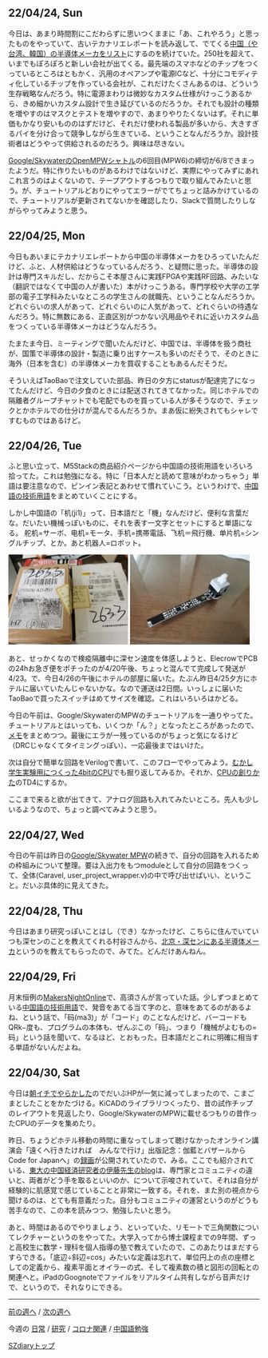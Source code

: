 ## 22/04/24, Sun

今日は、あまり時間割にこだわらずに思いつくままに「あ、これやろう」と思ったものをやっていて、古いテカナリエレポートを読み返して、でてくる[中国（や台湾、韓国）の半導体メーカをリスト](https://docs.google.com/spreadsheets/d/1fKup_4Jvgar5A4_9FxMlqK_KXHFMPlVVJujzIyvOilc/)にするのを続けていた。250社を超えて、いまでもぽろぽろと新しい会社が出てくる。最先端のスマホなどのチップをつくっているところはともかく、汎用のオペアンプや電源ICなど、十分にコモディティ化しているチップを作っている会社が、これだけたくさんあるのは、どういう生存戦略なんだろう。特に電源まわりは微妙なカスタム仕様がけっこうあるから、きめ細かいカスタム設計で生き延びているのだろうか。それでも設計の種類を増やすのはマスクとテストを増やすので、あまりやりたくないはず。それに単価もかなり安いもののはずだけど、それだけ使われる製品が多いから、大きすぎるパイを分け合って競争しながら生きている、ということなんだろうか。設計技術者はどうやって供給されるのだろう。興味は尽きない。

[Google/SkywaterのOpenMPWシャトル](https://efabless.com/open_shuttle_program)の6回目(MPW6)の締切が6/8できまったようだ。特に作りたいものがあるわけではないけど、実際にやってみずにあれこれ言うのはよくないので、テープアウトするつもりで取り組んでみたいと思う。が、チュートリアルどおりにやってエラーがでてちょっと詰みかけているので、チュートリアルが更新されてないかを確認したり、Slackで質問したりしながらやってみようと思う。


## 22/04/25, Mon

今日もあいまにテカナリエレポートから中国の半導体メーカをひろっていたんだけど、ふと、人材供給はどうなっているんだろう、と疑問に思った。半導体の設計は専門スキルだし、だからこそ本屋さんに実践FPGAや実践RF回路、みたいな（翻訳ではなくて中国の人が書いた）本がけっこうある。専門学校や大学の工学部の電子工学科みたいなところの学生さんの就職先、ということなんだろうか。どれぐらいの求人があって、どれぐらいのに人気があって、どれぐらいの待遇なんだろう。特に無数にある、正直区別がつかない汎用品やそれに近いカスタム品をつくっている半導体メーカはどうなんだろう。

たまたま今日、ミーティングで聞いたんだけど、中国では、半導体を扱う商社が、国策で半導体の設計・製造に乗り出すケースも多いのだそうで、そのときに海外（日本を含む）の半導体メーカを買収することもあるんだそうだ。

そういえばTaoBaoで注文していた部品、昨日の夕方にstatusが配達完了になってたんだけど、今日の夕食のときには配送されてきてなかった。同じホテルでの隔離者グループチャットでも宅配でものを買っている人が多そうなので、チェックとかホテルでの仕分けが混んでるんだろうか。まあ仮に紛失されてもシャレですむものではあるけど。


## 22/04/26, Tue

ふと思い立って、M5Stackの商品紹介ページから中国語の技術用語をいろいろ拾ってた。これは勉強になる。特に「日本人だと読めて意味がわかっちゃう」単語は要注意なので、ピンイン表記とあわせて慣れていこう。というわけで、[中国語の技術用語](https://docs.google.com/document/d/1KzOtfLRyEg5rr2VE-ly4egd5WnZagCqypBFIBFwALXQ/)をまとめていくことにする。

しかし中国語の「机(ji1)」って、日本語だと「機」なんだけど、便利な言葉だな。だいたい機械っぽいものに、それを表す一文字とセットにすると単語になる。 舵机=サーボ、电机=モータ、手机=携帯電話、飞机＝飛行機、单片机=シングルチップ、とか。あと机器人=ロボット。

<img src="https://github.com/akita11/SZdiary/blob/main/diary/photo/2022-04-26_14.23.07.jpg" width="240px">

<img src="https://github.com/akita11/SZdiary/blob/main/diary/photo/2022-04-26_14.24.51.jpg" width="240px">

あと、せっかくなので検疫隔離中に深セン速度を体感しようと、ElecrowでPCBの24hお急ぎ便をポチったのが4/20午後、ちょっと混んでて完成して発送が4/23。で、今日4/26の午後にホテルの部屋に届いた。たぶん昨日4/25夕方にホテルに届いていたんじゃないかな。なので運送は2日間。いっしょに届いたTaoBaoで買ったスイッチはめてサイズを確認。これはいろいろはかどる。

今日の午前は、Google/SkywaterのMPWのチュートリアルを一通りやってた。チュートリアルとはいっても、いくつか「ん？」となったところがあったので、[メモ](https://docs.google.com/document/d/1KzOtfLRyEg5rr2VE-ly4egd5WnZagCqypBFIBFwALXQ/)をまとめつつ。最後にエラがー残っているのがちょっと気になるけど（DRCじゃなくてタイミングっぽい）、一応最後まではいけた。

次は自分で簡単な回路をVerilogで書いて、このフローでやってみよう。[むかし学生実験用につくった4bitのCPU](http://exp1gw.ec.t.kanazawa-u.ac.jp/PCIF-2/)でも掘り返してみるか。それか、[CPUの創りかた](https://www.amazon.co.jp/dp/4839909865)のTD4にするか。

ここまで来ると欲が出てきて、アナログ回路も入れてみたいところ。先人も少しいるようなので、ちょっと調べてみようと思う。


## 22/04/27, Wed

今日の午前は昨日の[Google/Skywater MPW](https://docs.google.com/document/d/1KzOtfLRyEg5rr2VE-ly4egd5WnZagCqypBFIBFwALXQ/)の続きで、自分の回路を入れるための枠組みについて整理。要は入出力をもつmoduleとして自分の回路をつくって、全体(Caravel, user_project_wrapper.v)の中で呼び出せばいい、ということ。だいぶ具体的に見えてきた。


## 22/04/28, Thu

今日はあまり研究っぽいことはし（でき）なかったけど、こちらに住んでいていつも深センのことを教えてくれる村谷さんから、[北京・深センにある半導体メーカ](https://mp.weixin.qq.com/s/-ovo7VmkXJ-jWv9fWuACrw)というのを教えてもらったので、みてた。どんだけあんねん。


## 22/04/29, Fri

月末恒例の[MakersNightOnline](https://makersnight-online-23.peatix.com/)で、高須さんが言っていた話。少しずつまとめている[中国語の技術用語](https://docs.google.com/document/d/1P2WI8zDTxDkdAufv3UqtRVeYDAmhAnHUyz5IA0iDPSs/)で、発音をあてる当て字のと、意味をあてるのがあるよね、という話で、「码(ma3)」が「コード」のことなんだけど、バーコードもQRk−度も、プログラムの本体も、ぜんぶこの「码」、つまり「機械がよむもの=码」という話を聞いて、なるほど、とおもった。日本語だとこれに明確に相当する単語がないんだよね。


## 22/04/30, Sat

今日は[朝イチでやらかした](https://github.com/akita11/SZdiary/blob/main/diary/diary/2204-5.md#220430-sat)のでだいぶHPが一気に減ってしまったので、こまごまとしたことをかたづける。KiCADのライブラリつくったり、昔の試作チップのレイアウトを見返したり、Google/SkywaterのMPWに載せるつもりの昔作ったCPUのデータを集めたり。

昨日、ちょうどホテル移動の時間に重なってしまって聴けなかったオンライン講演会「遠くへ行きたければ　みんなで行け」出版記念：伽藍とバザールからCode for Japanへ」の[録画](https://note.com/takasu/n/n268aef0fc7e6)が公開されていたので、みる。ここでも紹介されている、[東大の中国経済研究者の伊藤先生のblog](https://aseiito.net/2017/04/09/shenzhen_2017_2/)は、専門家とコミュニティの違いと、両者がどう手を取るといいのか、について示唆されていて、それは自分が経験的に肌感覚で感じていることと非常に一致する。それを、また別の視点から聞けるのは、とても有意義だった。自分もコミュニティの運営というのがどうも苦手なので、この本を読みつつ、勉強したいと思う。

あと、時間はあるのでやりましょう、といっていた、リモートで三角関数についてレクチャーというのをやってた。大学入ってから博士課程までの9年間、ずっと高校生に数学・理科を個人指導の塾で教えていたので、このあたりはまだすらすらできる。「底辺÷斜辺=cos」みたいな定義は忘れて、単位円上の点の座標としての定義から、複素平面とオイラーの式、そして複素数の積と図形の回転との関連へと。iPadのGoognoteでファイルをリアルタイム共有しながら音声だけで、というので、それなりにできる。

***

[前の週へ](2204-4.md) /
[次の週へ](2205-1.md)

今週の
[日常](../diary/2204-5.md) /
[研究](../research/2204-5.md) /
[コロナ関連](../covid19/2204-5.md) / 
[中国語勉強](../chinese/2204-5.md)

[SZdiaryトップ](../../README.md)
